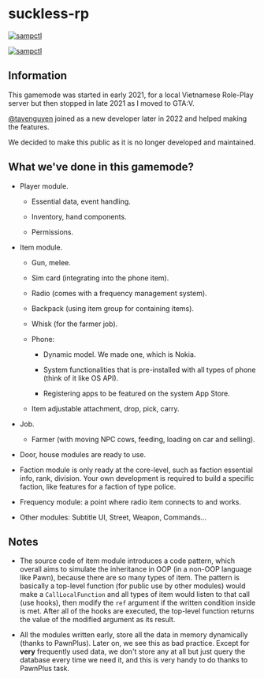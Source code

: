 # suckless-rp

[![sampctl](https://img.shields.io/badge/sampctl-suckless%20rp-2f2f2f.svg?style=for-the-badge)](https://github.com/sundayproject/sunday)

[![sampctl](https://github.com/duydang2311/suckless-rp/actions/workflows/sampctl.yml/badge.svg)](https://github.com/duydang2311/suckless-rp/actions/workflows/sampctl.yml)

## Information

This gamemode was started in early 2021, for a local Vietnamese Role-Play server but then stopped in late 2021 as I moved to GTA:V.

[@tavenguyen](https://github.com/tavenguyen) joined as a new developer later in 2022 and helped making the features.

We decided to make this public as it is no longer developed and maintained.

## What we've done in this gamemode?

- Player module.

  - Essential data, event handling.

  - Inventory, hand components.
  
  - Permissions.

- Item module.

  - Gun, melee.
  
  - Sim card (integrating into the phone item).
  
  - Radio (comes with a frequency management system).
  
  - Backpack (using item group for containing items).
  
  - Whisk (for the farmer job).
  
  - Phone:
    
    - Dynamic model. We made one, which is Nokia.
    
    - System functionalities that is pre-installed with all types of phone (think of it like OS API).
    
    - Registering apps to be featured on the system App Store.
    
  - Item adjustable attachment, drop, pick, carry.
    
- Job.
  
  - Farmer (with moving NPC cows, feeding, loading on car and selling).
  
- Door, house modules are ready to use.

- Faction module is only ready at the core-level, such as faction essential info, rank, division. Your own development is required to build a specific faction, like features for a faction of type police.

- Frequency module: a point where radio item connects to and works.

- Other modules: Subtitle UI, Street, Weapon, Commands...

## Notes

- The source code of item module introduces a code pattern, which overall aims to simulate the inheritance in OOP (in a non-OOP language like Pawn), because there are so many types of item. The pattern is basically a top-level function (for public use by other modules) would make a `CallLocalFunction` and all types of item would listen to that call (use hooks), then modify the `ref` argument if the written condition inside is met. After all of the hooks are executed, the top-level function returns the value of the modified argument as its result.

- All the modules written early, store all the data in memory dynamically (thanks to PawnPlus). Later on, we see this as bad practice. Except for **very** frequently used data, we don't store any at all but just query the database every time we need it, and this is very handy to do thanks to PawnPlus task.
